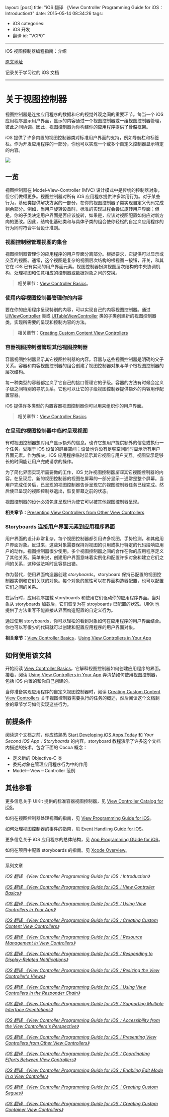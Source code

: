 layout: [post]
title: "iOS 翻译 《View Controller Programming Guide for iOS：Introduction》"
date: 2015-05-14 08:34:26
tags: 
- iOS
categories: 
- iOS 开发
- 翻译
id: "VCP0"

---

iOS 视图控制器编程指南：介绍

<!-- more -->

[原文地址](https://developer.apple.com/library/ios/featuredarticles/ViewControllerPGforiPhoneOS/Introduction/Introduction.html#//apple_ref/doc/uid/TP40007457-CH1-SW1)

记录关于学习过的 iOS 文档

---

# 关于视图控制器

视图控制器是连接应用程序的数据和它的视觉外观之间的重要环节。每当一个 iOS 应用程序显示用户界面，显示的内容通过一个视图控制器或一组视图控制器管理，彼此之间协调。因此，视图控制器为你构建你的应用程序提供了骨骼框架。

iOS 提供了许多内置的视图控制器类对标准用户界面的支持，例如导航栏和标签栏。作为开发应用程序的一部分，你也可以实现一个或多个自定义控制器显示特定的内容。

![](./navigation_interface_2x.png)

## 一览
视图控制器在 Model-View-Controller (MVC) 设计模式中是传统的控制器对象，但它们做得更多。视图控制器对所有 iOS 应用程序提供许多常用行为。对于某些行为，基础类提供解决方案的一部分，在你的视图控制器子类实现自定义代码完成剩余部分。例如，当用户旋转设备时，标准的实现过程会尝试旋转用户界面；但是，你的子类决定用户界面是否应该旋转，如果是，应该对视图配置如何应对新方向的更改。因此，结构化基础类和与具体子类的组合使你轻松的自定义应用程序的行为同时符合平台设计准则。

### 视图控制器管理视图的集合
视图控制器管理你的应用程序的用户界面分离部分。根据要求，它提供可以显示或交互的视图。通常，这个视图是复杂的视图层次结构的根视图－按钮，开关，和其它在 iOS 已有实现的用户界面元素。视图控制器扮演视图层次结构的中央协调机构，处理视图和任意相应的控制器或数据对象之间的交换。

> **相关章节：**[View Controller Basics](https://developer.apple.com/library/ios/featuredarticles/ViewControllerPGforiPhoneOS/AboutViewControllers/AboutViewControllers.html#//apple_ref/doc/uid/TP40007457-CH112-SW10)。

### 使用内容视图控制器管理你的内容
要在你的应用程序呈现特别的内容，可以实现自己的内容视图控制器。通过 [UIViewController](https://developer.apple.com/library/ios/documentation/UIKit/Reference/UIViewController_Class/index.html#//apple_ref/occ/cl/UIViewController) 类或 [UITableViewController](https://developer.apple.com/library/ios/documentation/UIKit/Reference/UITableViewController_Class/index.html#//apple_ref/occ/cl/UITableViewController) 类的子类创建新的视图控制器类，实现所需要的呈现和控制内容的方法。

> **相关章节：**[Creating Custom Content View Controllers](https://developer.apple.com/library/ios/featuredarticles/ViewControllerPGforiPhoneOS/BasicViewControllers/BasicViewControllers.html#//apple_ref/doc/uid/TP40007457-CH101-SW1)


### 容器视图控制器管理其他视图控制器
容器视图控制器显示其它视图控制器的内容。容器与这些视图控制器是明确的父子关系。容器和内容视图控制器的组合创建了视图控制器对象与单个根视图控制器的层次结构。

每一种类型的容器都定义了它自己的接口管理它的子级。容器的方法有时候会定义子级之间特别的导航关系。它也可以让它的子级视图控制器提供额外的内容用作配置容器。

iOS 提供许多类型的内置容器视图控制器你可以用来组织你的用户界面。

> **相关章节：**[View Controller Basics](https://developer.apple.com/library/ios/featuredarticles/ViewControllerPGforiPhoneOS/BasicViewControllers/BasicViewControllers.html#//apple_ref/doc/uid/TP40007457-CH101-SW1)

### 在呈现的视图控制器中临时呈现视图

有时视图控制器想对用户显示额外的信息。也许它想用户提供额外的信息或执行一个任务。受限于 iOS 设备的屏幕空间；设备也许没有足够空间同时显示所有用户界面元素。作为解决，iOS 应用程序临时显示其它视图与用户交互。视图显示足够长的时间能让用户完成请求的操作。

为了简化界面实现所需要做的工作，iOS 允许视图控制器*呈现*其它视图控制器的内容。在呈现后，新的视图控制器的视图在屏幕的一部分显示－通常是整个屏幕。当用户完成任务后，已呈现的视图控制器告诉呈现它的视图控制器任务已经完成。然后使已呈现的视图控制器退出，恢复屏幕之前的状态。

视图控制器的设计必须包含呈现行为使它可以被其他视图控制器呈现。

**相关章节：**[Presenting View Controllers from Other View Controllers](https://developer.apple.com/library/ios/featuredarticles/ViewControllerPGforiPhoneOS/ModalViewControllers/ModalViewControllers.html#//apple_ref/doc/uid/TP40007457-CH111-SW1)

### Storyboards 连接用户界面元素到应用程序界面
用户界面的设计非常复杂。每个视图控制器都引用许多视图，手势检测，和其他用户界面对象。反过来，这些对象需要保持对视图的引用或执行特定的代码段响应用户的动作。视图控制器很少使用。多个视图控制器之间的合作在你的应用程序定义了其他关系。简单来说，创建用户界面意味着实例化和配置许多对象和建立它们之间的关系，这种做法耗时且容易出错。

作为替代，使用界面构造器创建 *storyboards*。storyboard 保持已配置的视图控制器实例和它们关联的对象。每个对象的属性可以在界面构造器配置，也可以配置它们之间的关系。

在运行时，应用程序加载 storyboards 和使用它们驱动你的应用程序界面。当对象从 storyboards 加载后，它们恢复为在 stroyboards 已配置的状态。UIKit 也提供了方法重写不能直接从界面构造配置的自定义行为。

通过使用 storyboards，你可以轻松的看到对象如何在应用程序的用户界面结合。你也可以写很少的代码就可以创建和配置应用程序的用户界面对象。

**相关章节：**[View Controller Basics](https://developer.apple.com/library/ios/featuredarticles/ViewControllerPGforiPhoneOS/AboutViewControllers/AboutViewControllers.html#//apple_ref/doc/uid/TP40007457-CH112-SW10)，[Using View Controllers in Your App](https://developer.apple.com/library/ios/featuredarticles/ViewControllerPGforiPhoneOS/UsingViewControllersinYourApplication/UsingViewControllersinYourApplication.html#//apple_ref/doc/uid/TP40007457-CH6-SW1)


## 如何使用该文档
开始阅读 [View Controller Basics](https://developer.apple.com/library/ios/featuredarticles/ViewControllerPGforiPhoneOS/AboutViewControllers/AboutViewControllers.html#//apple_ref/doc/uid/TP40007457-CH112-SW10)，它解释视图控制器如何创建应用程序的界面。接着，阅读 [Using View Controllers in Your App](https://developer.apple.com/library/ios/featuredarticles/ViewControllerPGforiPhoneOS/UsingViewControllersinYourApplication/UsingViewControllersinYourApplication.html#//apple_ref/doc/uid/TP40007457-CH6-SW1) 弄清楚如何使用视图控制器，包括 iOS 内置的和你自己创建的。

当你准备实现应用程序的自定义视图控制器时，阅读 [Creating Custom Content View Controllers](https://developer.apple.com/library/ios/featuredarticles/ViewControllerPGforiPhoneOS/BasicViewControllers/BasicViewControllers.html#//apple_ref/doc/uid/TP40007457-CH101-SW1) 关于视图控制器需要执行的任务的概述，然后阅读这个文档剩余的章节学习如何实现这些行为。

## 前提条件
阅读这个文档之前，你应该熟悉 [Start Developing iOS Apps Today](https://developer.apple.com/library/ios/referencelibrary/GettingStarted/RoadMapiOS/index.html#//apple_ref/doc/uid/TP40011343) 和 *Your Second iOS App：Storyboards* 的内容。storyboard 教程演示了许多这个文档内描述的技术，包含下面的 Cocoa 概念：

- 定义新的 Objective-C 类
- 委托对象在管理应用程序行为中的作用
- Model－View－Controller 范例


## 其他参看

更多信息关于 UIKit 提供的标准容器视图控制器，见 [View Controller Catalog for iOS](https://developer.apple.com/library/ios/documentation/WindowsViews/Conceptual/ViewControllerCatalog/Introduction.html#//apple_ref/doc/uid/TP40011313)。

如何在视图控制器处理视图的指南，见 [View Programming Guide for iOS](https://developer.apple.com/library/ios/documentation/WindowsViews/Conceptual/ViewPG_iPhoneOS/Introduction/Introduction.html#//apple_ref/doc/uid/TP40009503)。

如何处理视图控制器的事件的指南，见 [Event Handling Guide for iOS](https://developer.apple.com/library/ios/documentation/EventHandling/Conceptual/EventHandlingiPhoneOS/Introduction/Introduction.html#//apple_ref/doc/uid/TP40009541)。

更多信息关于 iOS 应用程序的总体结构，见 [App Programming GUide for iOS](https://developer.apple.com/library/ios/documentation/iPhone/Conceptual/iPhoneOSProgrammingGuide/Introduction/Introduction.html#//apple_ref/doc/uid/TP40007072)。

如何在项目中配置 storyboards 的指南。见 [Xcode Overview](https://developer.apple.com/library/ios/documentation/ToolsLanguages/Conceptual/Xcode_Overview/index.html#//apple_ref/doc/uid/TP40010215)。

---


系列文章

*iOS 翻译 《View Controller Programming Guide for iOS：Introduction》*

[*iOS 翻译 《View Controller Programming Guide for iOS：View Controller Basics》*](../VCP1) 

[*iOS 翻译 《View Controller Programming Guide for iOS：Using View Controllers in Your App》*](../VCP2) 

[*iOS 翻译 《View Controller Programming Guide for iOS：Creating Custom Content View Controllers》*](../VCP3)

[*iOS 翻译 《View Controller Programming Guide for iOS：Resource Management in View Controllers》*](../VCP4) 

[*iOS 翻译 《View Controller Programming Guide for iOS：Responding to Display-Related Notifications》*](../VCP5) 

[*iOS 翻译 《View Controller Programming Guide for iOS：Resizing the View Controller's Views》*](../VCP6) 

[*iOS 翻译 《View Controller Programming Guide for iOS：Using View Controllers in the Responder Chain》*](../VCP7) 

[*iOS 翻译 《View Controller Programming Guide for iOS：Supporting Multiple Interface Orientations》*](../VCP8) 

[*iOS 翻译 《View Controller Programming Guide for iOS：Accessibility from the View Controllers's Perspective》*](../VCP9) 

[*iOS 翻译 《View Controller Programming Guide for iOS：Presenting View Controllers from Other View Controllers》*](../VCP10) 

[*iOS 翻译 《View Controller Programming Guide for iOS：Coordinating Efforts Between View Controllers》*](../VCP11) 

[*iOS 翻译 《View Controller Programming Guide for iOS：Enabling Edit Mode in a View Controller》*](../VCP12) 

[*iOS 翻译 《View Controller Programming Guide for iOS：Creating Custom Segues》*](../VCP13) 

[*iOS 翻译 《View Controller Programming Guide for iOS：Creating Custom Container View Controllers》*](../VCP14)



